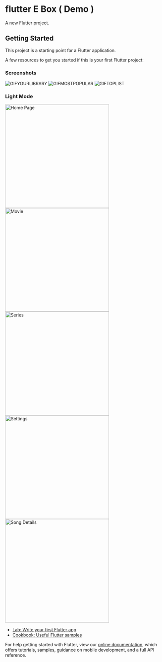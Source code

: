 # flutter E Box ( Demo )

A new Flutter project.

## Getting Started

This project is a starting point for a Flutter application.

A few resources to get you started if this is your first Flutter project:

### Screenshots
![GIFYOURLIBRARY](https://raw.githubusercontent.com/hypeapps/episodie/master/img/your_library.gif) ![GIFMOSTPOPULAR](https://raw.githubusercontent.com/hypeapps/episodie/master/img/mostpopular.gif) ![GIFTOPLIST](https://raw.githubusercontent.com/hypeapps/episodie/master/img/toplist.gif)

### Light Mode
<img src="https://raw.githubusercontent.com/kominthanhtut/Flutter__ZKar/master/ssimg/Screenshot_1582446348.png" alt="Home Page" height="335"/> <img src="https://github.com/kominthanhtut/Flutter__ZKar/blob/master/ssimg/Screenshot_1582446352.png?raw=true" alt="Movie" height="335"/> <img src="https://raw.githubusercontent.com/kominthanhtut/Flutter__ZKar/master/ssimg/Screenshot_1582446357.png" alt="Series" height="335"/> <img src="https://raw.githubusercontent.com/kominthanhtut/Flutter__ZKar/master/ssimg/Screenshot_1582446361.png" alt="Settings" height="335"/>
<img src="https://raw.githubusercontent.com/kominthanhtut/Flutter__ZKar/master/ssimg/Screenshot_1582446370.png" alt="Song Details" height="335"/>

- [Lab: Write your first Flutter app](https://flutter.dev/docs/get-started/codelab)
- [Cookbook: Useful Flutter samples](https://flutter.dev/docs/cookbook)

For help getting started with Flutter, view our
[online documentation](https://flutter.dev/docs), which offers tutorials,
samples, guidance on mobile development, and a full API reference.
